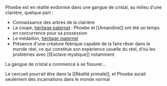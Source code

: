 Phoebe est en réalité endormie dans une gangue de cristal, au milieu d'une clairière, quelque part :
- Connaissance des arbres de la clairière
- La coupe, [héritage paternel](<Père de Phoebe.md>) : Phoebe et [[Amandine]] ont été un temps en concurrence pour sa possession
- Le médaillon, [héritage maternel](<Mère de Phoebe.md>)
- Présence d'une créature féérique capable de la faire rêver dans le monde réel, ce qui constitue son expérience usuelle du réel, d'où les problèmes avec [[Esclave mystique]] notamment

La gangue de cristal a commencé à se fissurer...

Le cercueil pourrait être dans la [[Réalité primale]], et Phoebe aurait seulement des incarnations dans le monde normal